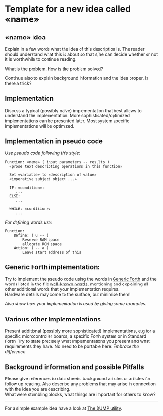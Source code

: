 # Template for a new idea called «name»

## «name» idea

Explain in a few words what the idea of this description is.
The reader should understand what this is about so that s/he can decide whether or not it is worthwhile to continue reading.

What is the problem. How is the problem solved?

Continue also to explain background information and the idea proper. Is there a trick? 

## Implementation

Discuss a typical (possibly naïve) implementation that best allows to understand the implementation. 
More sophisticated/optimized implementations can be presented later. Most system specific implementations will be optimized.

## Implementation in pseudo code

*Use pseudo code following this style:*
```
Function: «name» ( input parameters -- results )
  «prose text descripting operations in this function»
 
  Set «variable» to «description of value»
  «imperative subject object ...»
  
  IF: «condition»:
     ...
  ELSE:
     ...
  
  WHILE: «condition»:
     ...
```
*For defining words use:*
```
Function:  
	Define: ( u -- )
		Reserve RAM space 
		allocate ROM space 
	Action: ( -- a )
		Leave start address of this 
```

## Generic Forth implementation:

Try to implement the pseudo code using the words in [Generic Forth](https://github.com/project-forth-works/project-forth-works.github.io/blob/main/minimalforth.md) and the words listed in the file [well-known-words](https://github.com/project-forth-works/project-forth-works.github.io/blob/main/well-known-words.txt), 
mentioning and explaining all other additional words that your implementation requires.  
Hardware details may come to the surface, but minimise them!

*Also show how your implementation is used by giving some examples.*


## Various other Implementations

Present additional (possibly more sophisticated) implementations, e.g for a specific microcontroller boards, a specific Forth system or in Standard Forth.
Try to state precisely what implementations you present and what requirements they have. No need to be portable here: *Embrace the difference*

## Background information and possible Pitfalls

Please give references to data sheets, background articles or articles for follow up reading.
Also describe any problems that may arise in connection with the idea you are describing.  
What were stumbling blocks, what things are important for others to know?

--- 

For a simple example idea have a look at [The DUMP utility](https://github.com/project-forth-works/project-forth-works/tree/main/Programming-Tools/dump).
